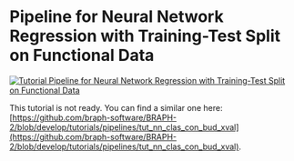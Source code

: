 # Pipeline for Neural Network Regression with Training-Test Split on Functional Data

[![Tutorial Pipeline for Neural Network Regression with Training-Test Split on Functional Data](https://img.shields.io/badge/PDF-Download-red?style=flat-square&logo=adobe-acrobat-reader)](tut_nn_reg_fun_data_split.pdf)

This tutorial is not ready. You can find a similar one here: [https://github.com/braph-software/BRAPH-2/blob/develop/tutorials/pipelines/tut_nn_clas_con_bud_xval](https://github.com/braph-software/BRAPH-2/blob/develop/tutorials/pipelines/tut_nn_clas_con_bud_xval).
